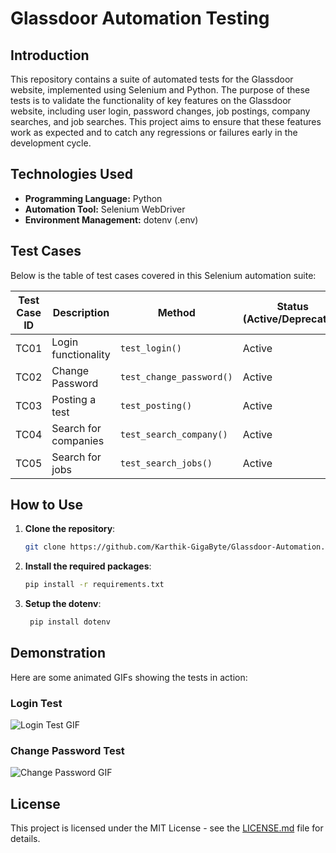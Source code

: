 # Glassdoor Automation Testing

## Introduction

This repository contains a suite of automated tests for the Glassdoor website, implemented using Selenium and Python. The purpose of these tests is to validate the functionality of key features on the Glassdoor website, including user login, password changes, job postings, company searches, and job searches. This project aims to ensure that these features work as expected and to catch any regressions or failures early in the development cycle.

## Technologies Used


- **Programming Language:** Python
- **Automation Tool:** Selenium WebDriver
- **Environment Management:** dotenv (.env)

## Test Cases

Below is the table of test cases covered in this Selenium automation suite:

| Test Case ID | Description          | Method                     | Status (Active/Deprecated) |
|--------------|----------------------|----------------------------|----------------------------|
| TC01         | Login functionality  | `test_login()`             | Active                     |
| TC02         | Change Password      | `test_change_password()`   | Active                     |
| TC03         | Posting a test       | `test_posting()`           | Active                     |
| TC04         | Search for companies | `test_search_company()`    | Active                     |
| TC05         | Search for jobs      | `test_search_jobs()`       | Active                     |

## How to Use

1. **Clone the repository**:
    ```bash
    git clone https://github.com/Karthik-GigaByte/Glassdoor-Automation.git
    ```

2. **Install the required packages**:
    ```bash
    pip install -r requirements.txt
    ```

3. **Setup the dotenv**:
    ```bash
     pip install dotenv
    ```
    
## Demonstration

Here are some animated GIFs showing the tests in action:

### Login Test

![Login Test GIF](path_to_your_gif/login_test.gif)

### Change Password Test

![Change Password GIF](path_to_your_gif/change_password_test.gif)


## License

This project is licensed under the MIT License - see the [LICENSE.md](LICENSE.md) file for details.
  
